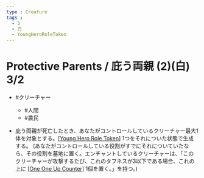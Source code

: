 ```yaml
---
type : Creature
tags : 
  - 3
  - 白
  - YoungHeroRoleToken
---
```

# Protective Parents / 庇う両親 (2)(白) 3/2

* #クリーチャー
  * #人間
  * #農民

* 庇う両親が死亡したとき、あなたがコントロールしているクリーチャー最大1体を対象とする。[[Young Hero Role Token]] 1つをそれについた状態で生成する。 (あなたがコントロールしている役割がすでにそれについていたなら、その役割を墓地に置く。エンチャントしているクリーチャーは、「このクリーチャーが攻撃するたび、これのタフネスが3以下である場合、これの上に [[One One Up Counter]] 1個を置く。」を持つ。)


[//begin]: # "Autogenerated link references for markdown compatibility"
[Young Hero Role Token]: <../Enchantments/Tokens/Young Hero Role Token.md> "Young Hero Role Token / 若き英雄・役割・トークン"
[One One Up Counter]: <../../Counters/One One Up Counter.md> "+1/+1 Counter / +1/+1カウンター"
[//end]: # "Autogenerated link references"
